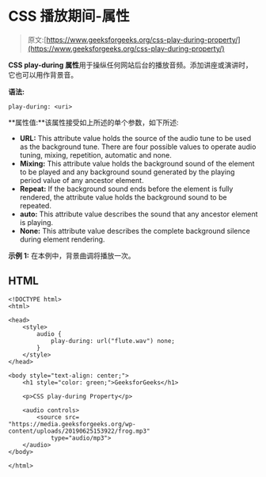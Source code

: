 # CSS 播放期间-属性

> 原文:[https://www.geeksforgeeks.org/css-play-during-property/](https://www.geeksforgeeks.org/css-play-during-property/)

**CSS play-during 属性**用于操纵任何网站后台的播放音频。添加讲座或演讲时，它也可以用作背景音。

**语法:**

```
play-during: <uri> 

```

**属性值:**该属性接受如上所述的单个参数，如下所述:

*   **URL:** This attribute value holds the source of the audio tune to be used as the background tune. There are four possible values to operate audio tuning, mixing, repetition, automatic and none.
*   **Mixing:** This attribute value holds the background sound of the element to be played and any background sound generated by the playing period value of any ancestor element.
*   **Repeat:** If the background sound ends before the element is fully rendered, the attribute value holds the background sound to be repeated.
*   **auto:** This attribute value describes the sound that any ancestor element is playing.
*   **None:** This attribute value describes the complete background silence during element rendering.

**示例 1:** 在本例中，背景曲调将播放一次。

## HTML

```
<!DOCTYPE html>
<html>

<head>
    <style>
        audio {
            play-during: url("flute.wav") none;
        }
    </style>
</head>

<body style="text-align: center;">
    <h1 style="color: green;">GeeksforGeeks</h1>

    <p>CSS play-during Property</p>

    <audio controls>
        <source src=
"https://media.geeksforgeeks.org/wp-content/uploads/20190625153922/frog.mp3"
            type="audio/mp3">
    </audio>
</body>

</html>
```